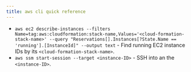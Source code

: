 ```yaml
---
title: aws cli quick reference
---
```

- `aws ec2 describe-instances --filters Name=tag:aws:cloudformation:stack-name,Values='<cloud-formation-stack-name>' --query "Reservations[].Instances[?State.Name == 'running'].[InstanceId]" --output text` - Find running EC2 instance IDs by its `<cloud-formation-stack-name>`. 
- `aws ssm start-session --target <instance-ID>` - SSH into an the `<instance-ID>`.
